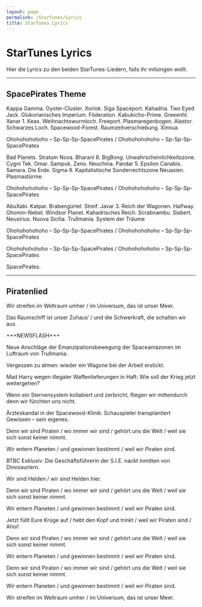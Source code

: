 ```yaml
---
layout: page
permalink: /StarTunes/Lyrics
title: StarTunes Lyrics
---
```


# StarTunes Lyrics

Hier die Lyrics zu den beiden StarTunes-Liedern, falls ihr mitsingen wollt.


***
## SpacePirates Theme

Kappa Gamma. Oyster-Cluster. Xorlok. Siga Spaceport. Kahadria. Two Eyed Jack. Glukorianisches Imperium. Föderation. Kabukicho-Prime. Greeenhl. Xanar 1. Keas. Weihnachtswurmloch. Freeport. Plasmaregenbogen. Alastor. Schwarzes Loch. Spacewood-Forest. Raumzeitverschiebung. Xinnua.

Ohohohohohoho – Sp-Sp-Sp-SpacePirates / Ohohohohohoho – Sp-Sp-Sp-SpacePirates

Bad Planets. Stratum Nova. Bharani 8. BigBong. Unwahrscheinlichkeitszone. Cygni Tek. Omar. Sampuk. Zeno. Neuchina. Pandar 5. Epsilon Canabis. Samara. Die Erde. Sigma 9. Kapitalistische Sonderrechtszone Neuasien. Plasmastürme.

Ohohohohohoho – Sp-Sp-Sp-SpacePirates / Ohohohohohoho – Sp-Sp-Sp-SpacePirates

AbuXabi. Katpar. Brabengürtel. Streif. Javar 3. Reich der Wagonen. Halfway. Ghomin-Nebel. Windsor Planet. Kahadrisches Reich. Scrabnambu. Sisbert. Neusirius. Nuova Sicilia. Trullmania. System der Träume

Ohohohohohoho – Sp-Sp-Sp-SpacePirates / Ohohohohohoho – Sp-Sp-Sp-SpacePirates

Ohohohohohoho – Sp-Sp-Sp-SpacePirates / Ohohohohohoho – Sp-Sp-Sp-SpacePirates

SpacePirates.


***
## Piratenlied

Wir streifen im Weltraum umher / im Universum, das ist unser Meer.

Das Raumschiff ist unser Zuhaus&lsquo; / und die Schwerkraft, die schalten wir aus.

+++NEWSFLASH+++

Neue Anschläge der Emanzipationsbewegung der Spaceamazonen im Luftraum von Trullmania.

Vergessen zu atmen: wieder ein Wagone bei der Arbeit erstickt.

Mad Harry wegen illegaler Waffenlieferungen in Haft: Wie soll der Krieg jetzt weitergehen?

Wenn ein Sternensystem kollabiert und zerbricht, fliegen wir mittendurch denn wir fürchten uns nicht.

Ärzteskandal in der Spacewood-Klinik: Schauspieler transplantiert Gewissen – sein eigenes.

Denn wir sind Piraten / wo immer wir sind / gehört uns die Welt / weil sie sich sonst keiner nimmt.

Wir entern Planeten / und gewinnen bestimmt / weil wir Piraten sind.

BTBC Exklusiv: Die Geschäftsführerin der S.I.E. nackt inmitten von Dinosauriern.

Wir sind Helden / wir sind Helden hier.

Denn wir sind Piraten / wo immer wir sind / gehört uns die Welt / weil sie sich sonst keiner nimmt.

Wir entern Planeten / und gewinnen bestimmt / weil wir Piraten sind.

Jetzt füllt Eure Krüge auf / hebt den Kopf und trinkt / weil wir Piraten sind / Ahoi!

Denn wir sind Piraten / wo immer wir sind / gehört uns die Welt / weil sie sich sonst keiner nimmt.

Wir entern Planeten / und gewinnen bestimmt / weil wir Piraten sind.

Denn wir sind Piraten / wo immer wir sind / gehört uns die Welt / weil sie sich sonst keiner nimmt.

Wir entern Planeten / und gewinnen bestimmt / weil wir Piraten sind.

Wir streifen im Weltraum umher / im Universum, das ist unser Meer.

